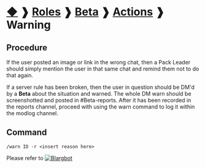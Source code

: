 # [◆](/) ❱ [Roles](/Roles) ❱ [Beta](/Roles/Beta) ❱ [Actions](/Roles/Beta/Actions) ❱ Warning

## Procedure

If the user posted an image or link in the wrong chat, then a Pack Leader should simply mention the user in that same chat and remind them not to do that again.

If a server rule has been broken, then the user in question should be DM'd by a **Beta** about the situation and warned. The whole DM warn should be screenshotted and posted in #Beta-reports. After it has been recorded in the reports channel, proceed with using the warn command to log it within the modlog channel.

## Command

`/warn ID -r <insert reason here>`

Please refer to [![Blargbot](https://img.shields.io/badge/Blargbot-informational)](/Bots/Blargbot.md)

<!-- TAGS --> <!-- Warn Warning -->